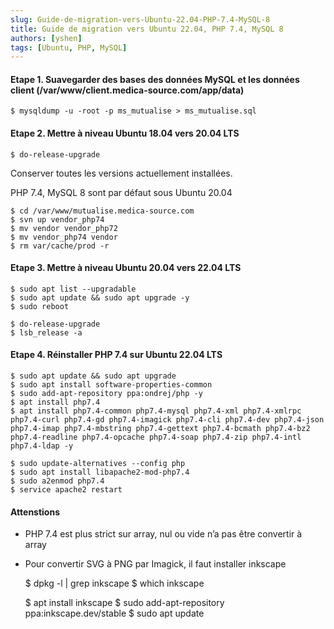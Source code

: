 ```yaml
---
slug: Guide-de-migration-vers-Ubuntu-22.04-PHP-7.4-MySQL-8
title: Guide de migration vers Ubuntu 22.04, PHP 7.4, MySQL 8
authors: [yshen]
tags: [Ubuntu, PHP, MySQL]
---
```


#### Etape 1. Suavegarder des bases des données MySQL et les données client (/var/www/client.medica-source.com/app/data)
	
	$ mysqldump -u -root -p ms_mutualise > ms_mutualise.sql
	
#### Etape 2. Mettre à niveau Ubuntu 18.04 vers 20.04 LTS
	
	$ do-release-upgrade

Conserver toutes les versions actuellement installées.

PHP 7.4, MySQL 8 sont par défaut sous Ubuntu 20.04

    $ cd /var/www/mutualise.medica-source.com
    $ svn up vendor_php74
    $ mv vendor vendor_php72
    $ mv vendor_php74 vendor
    $ rm var/cache/prod -r

#### Etape 3. Mettre à niveau Ubuntu 20.04 vers 22.04 LTS

    $ sudo apt list --upgradable
    $ sudo apt update && sudo apt upgrade -y
    $ sudo reboot

    $ do-release-upgrade 
    $ lsb_release -a

#### Etape 4. Réinstaller PHP 7.4 sur Ubuntu 22.04 LTS

	$ sudo apt update && sudo apt upgrade
    $ sudo apt install software-properties-common
    $ sudo add-apt-repository ppa:ondrej/php -y
    $ apt install php7.4
    $ apt install php7.4-common php7.4-mysql php7.4-xml php7.4-xmlrpc php7.4-curl php7.4-gd php7.4-imagick php7.4-cli php7.4-dev php7.4-json php7.4-imap php7.4-mbstring php7.4-gettext php7.4-bcmath php7.4-bz2 php7.4-readline php7.4-opcache php7.4-soap php7.4-zip php7.4-intl php7.4-ldap -y

    $ sudo update-alternatives --config php
    $ sudo apt install libapache2-mod-php7.4
    $ sudo a2enmod php7.4
    $ service apache2 restart

#### Attenstions

- PHP 7.4 est plus strict sur array, nul ou vide n’a pas être convertir à array
- Pour convertir SVG à PNG par Imagick, il faut installer inkscape  

    $ dpkg -l | grep inkscape
	$ which inkscape

	$ apt install inkscape
	$ sudo add-apt-repository ppa:inkscape.dev/stable
	$ sudo apt update
